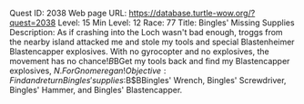 Quest ID: 2038
Web page URL: https://database.turtle-wow.org/?quest=2038
Level: 15
Min Level: 12
Race: 77
Title: Bingles' Missing Supplies
Description: As if crashing into the Loch wasn't bad enough, troggs from the nearby island attacked me and stole my tools and special Blastenheimer Blastencapper explosives. With no gyrocopter and no explosives, the movement has no chance!$B$BGet my tools back and find my Blastencapper explosives, $N. For Gnomeregan! 
Objective: Find and return Bingles' supplies:$B$BBingles' Wrench, Bingles' Screwdriver, Bingles' Hammer, and Bingles' Blastencapper.
